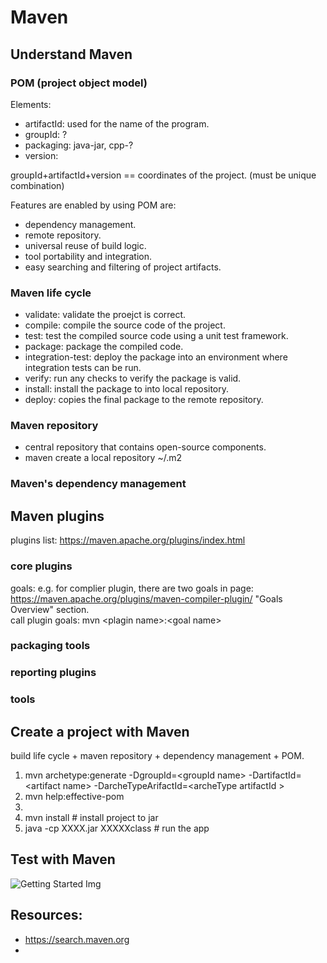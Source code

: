 # Maven

## Understand Maven

### POM (project object model)
Elements:
  - artifactId: used for the name of the program.
  - groupId: ?
  - packaging: java-jar, cpp-?
  - version:
    
groupId+artifactId+version == coordinates of the project. (must be unique combination)

Features are enabled by using POM are:
  - dependency management.
  - remote repository.
  - universal reuse of build logic.
  - tool portability and integration.
  - easy searching and filtering of project artifacts.
 

### Maven life cycle
- validate: validate the proejct is correct.
- compile: compile the source code of the project.
- test:  test the compiled source code using a unit test framework.
- package: package the compiled code.
- integration-test: deploy the package into an environment where integration tests can be run.
- verify: run any checks to verify the package is valid.
- install: install the package to into local repository.
- deploy: copies the final package to the remote repository.

### Maven repository
- central repository that contains open-source components.
- maven create a local repository ~/.m2
  
### Maven's dependency management


## Maven plugins
plugins list: https://maven.apache.org/plugins/index.html  
### core plugins
goals: e.g. for complier plugin, there are two goals in page: https://maven.apache.org/plugins/maven-compiler-plugin/   "Goals Overview" section.  
call plugin goals: mvn \<plagin name\>:\<goal name\>
### packaging tools
### reporting plugins
### tools


## Create a project with Maven
build life cycle + maven repository + dependency management + POM.
1. mvn archetype:generate -DgroupId=\<groupId name\> -DartifactId=\<artifact name\> -DarcheTypeArifactId=\<archeType artifactId \>
2. mvn help:effective-pom
3. 
4. mvn install  # install project to jar
5. java -cp XXXX.jar XXXXXclass # run the app





## Test with Maven




![Getting Started Img](../resources/images/Maven/img.jpg)



## Resources:
- https://search.maven.org
- 
 